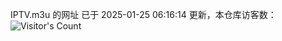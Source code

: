 IPTV.m3u 的网址 已于 2025-01-25 06:16:14 更新，本仓库访客数：![Visitor's Count](https://profile-counter.glitch.me/hero1898_tv/count.svg)
